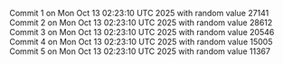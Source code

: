 Commit 1 on Mon Oct 13 02:23:10 UTC 2025 with random value 27141
Commit 2 on Mon Oct 13 02:23:10 UTC 2025 with random value 28612
Commit 3 on Mon Oct 13 02:23:10 UTC 2025 with random value 20546
Commit 4 on Mon Oct 13 02:23:10 UTC 2025 with random value 15005
Commit 5 on Mon Oct 13 02:23:10 UTC 2025 with random value 11367
